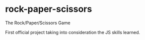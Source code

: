 # rock-paper-scissors
The Rock/Paper/Scissors Game

First official project taking into consideration the JS skills learned.
